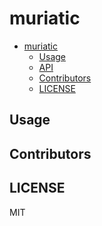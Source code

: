 # muriatic

<!-- START doctoc generated TOC please keep comment here to allow auto update -->
<!-- DON'T EDIT THIS SECTION, INSTEAD RE-RUN doctoc TO UPDATE -->

- [muriatic](#muriatic)
  - [Usage](#usage)
  - [API](#api)
  - [Contributors](#contributors)
  - [LICENSE](#license)

<!-- END doctoc generated TOC please keep comment here to allow auto update -->


## Usage

## Contributors

## LICENSE
MIT
